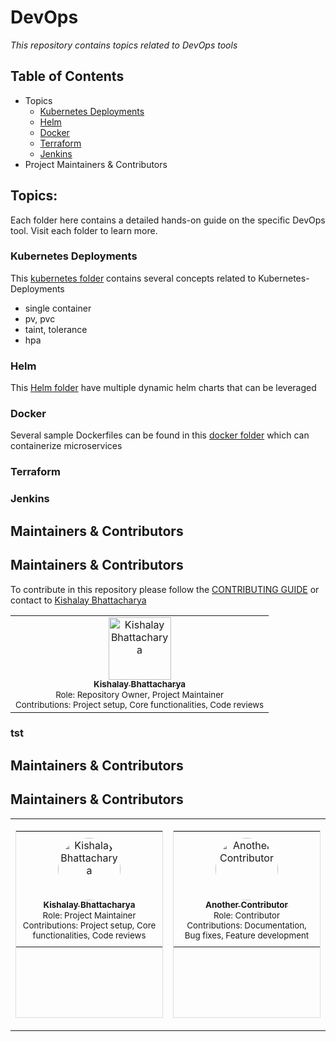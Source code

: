 # DevOps 
_This repository contains topics related to DevOps tools_

## Table of Contents
- Topics
  - [Kubernetes Deployments](#Kubernetes-Deployments)
  - [Helm](#)
  - [Docker](#)
  - [Terraform](#)
  - [Jenkins](#)
-  Project Maintainers & Contributors
 
## Topics:
Each folder here contains a detailed hands-on guide on the specific DevOps tool. Visit each folder to learn more.

### Kubernetes Deployments
This [kubernetes folder](https://github.com/kishalayb18/DevOps/tree/main/k8s-deployment) contains several concepts related to Kubernetes-Deployments
- single container
- pv, pvc
- taint, tolerance
- hpa

### Helm
This [Helm folder](https://github.com/kishalayb18/DevOps/tree/main/helm) have multiple dynamic helm charts that can be leveraged

### Docker
Several sample Dockerfiles can be found in this [docker folder](https://github.com/kishalayb18/DevOps/tree/main/docker) which can containerize microservices

### Terraform

### Jenkins

## Maintainers & Contributors
<a name="contributing"></a>  
## Maintainers & Contributors
To contribute in this repository please follow the [CONTRIBUTING GUIDE](https://github.com/kishalayb18/DevOps/blob/main/CONTRIBUTING.md) or contact to [Kishalay Bhattacharya](https://www.linkedin.com/in/connect-with-kishalay-bhattacharya/)
<table>
  <tr>
    <td align="center">
      <a href="https://github.com/kishalayb18">
        <img src="https://avatars.githubusercontent.com/u/64585126?s=400&u=4f54035173c78d29fb38c3083be64e2f80a66afa&v=4" width="100px;" alt="Kishalay Bhattacharya"/><br />
        <sub>
          <b>Kishalay Bhattacharya</b>
        </sub>
      </a><br />
        <sub>
          Role: Repository Owner, Project Maintainer
        </sub><br />
        <sub>
          Contributions: Project setup, Core functionalities, Code reviews
        </sub>
    </td>
  </tr>
</table>  

### tst
## Maintainers & Contributors
## Maintainers & Contributors

<table>
  <tr>
    <td style="width: 50%; vertical-align: top;">
      <table style="width: 100%; height: 300px; border: 1px solid #ddd;">
        <tr>
          <td align="center" style="padding: 10px; vertical-align: middle;">
            <a href="https://github.com/kishalayb18">
              <img src="https://avatars.githubusercontent.com/u/64585126?s=400&u=4f54035173c78d29fb38c3083be64e2f80a66afa&v=4" width="100px" style="border-radius:50%;" alt="Kishalay Bhattacharya"/>
              <br />
              <sub><b>Kishalay Bhattacharya</b></sub>
            </a>
            <br />
            <sub>Role: Project Maintainer</sub>
            <br />
            <sub>Contributions: Project setup, Core functionalities, Code reviews</sub>
          </td>
        </tr>
      </table>
    </td>
    <td style="width: 50%; vertical-align: top;">
      <table style="width: 100%; height: 300px; border: 1px solid #ddd;">
        <tr>
          <td align="center" style="padding: 10px; vertical-align: middle;">
            <a href="https://github.com/another-contributor">
              <img src="https://avatars.githubusercontent.com/u/12345678?s=400&v=4" width="100px" style="border-radius:50%;" alt="Another Contributor"/>
              <br />
              <sub><b>Another Contributor</b></sub>
            </a>
            <br />
            <sub>Role: Contributor</sub>
            <br />
            <sub>Contributions: Documentation, Bug fixes, Feature development</sub>
          </td>
        </tr>
      </table>
    </td>
  </tr>
</table>

